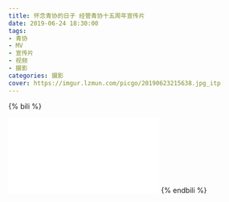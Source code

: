 ```yaml
---
title: 怀念青协的日子 经管青协十五周年宣传片
date: 2019-06-24 18:30:00
tags:
- 青协
- MV
- 宣传片
- 视频
- 摄影
categories: 摄影
cover: https://imgur.lzmun.com/picgo/20190623215638.jpg_itp
---
```


{% bili %}
  <iframe src="//player.bilibili.com/player.html?aid=56764936&cid=56764936" scrolling="no" border="0" frameborder="no" framespacing="0" allowfullscreen="true"> </iframe>
{% endbili %}